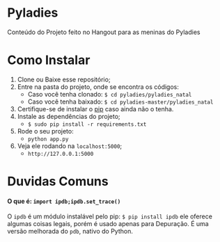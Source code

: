Pyladies
=======
Conteúdo do Projeto feito no Hangout para as meninas do Pyladies

Como Instalar
===============
1. Clone ou Baixe esse repositório;
2. Entre na pasta do projeto, onde se encontra os códigos:
    - Caso você tenha clonado: `$ cd pyladies/pyladies_natal` 
    - Caso você tenha baixado: `$ cd pyladies-master/pyladies_natal` 
3. Certifique-se de instalar o [pip](http://www.pip-installer.org/en/latest/) caso ainda não o tenha.
4. Instale as dependências do projeto;
    - `$ sudo pip install -r requirements.txt`
5. Rode o seu projeto:
    - ```python app.py```
6. Veja ele rodando na `localhost:5000`;
    - ```http://127.0.0.1:5000```

Duvidas Comuns
===============
#### O que é: `import ipdb;ipdb.set_trace()`
O `ipdb` é um módulo instalável pelo pip: `$ pip install ipdb` ele oferece algumas coisas legais, porém é usado apenas para Depuração. É uma versão melhorada do `pdb`, nativo do Python.
